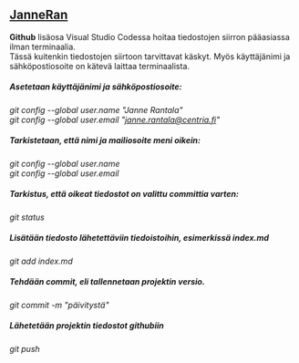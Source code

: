 ## [JanneRan](https://janneran.github.io)

**Github** lisäosa Visual Studio Codessa hoitaa tiedostojen siirron pääasiassa ilman terminaalia.  
Tässä kuitenkin tiedostojen siirtoon tarvittavat käskyt. Myös käyttäjänimi ja sähköpostiosoite on kätevä laittaa terminaalista.

##### Asetetaan käyttäjänimi ja sähköpostiosoite:  
_git config --global user.name "Janne Rantala"_  
_git config --global user.email "janne.rantala@centria.fi"_  
  
##### Tarkistetaan, että nimi ja mailiosoite meni oikein:  
_git config --global user.name_  
_git config --global user.email_  
  
##### Tarkistus, että oikeat tiedostot on valittu committia varten:  
_git status_  
  
##### Lisätään tiedosto lähetettäviin tiedoistoihin, esimerkissä index.md  
_git add index.md_  
  
##### Tehdään commit, eli tallennetaan projektin versio.  
_git commit -m "päivitystä"_  
  
##### Lähetetään projektin tiedostot githubiin  
_git push_  